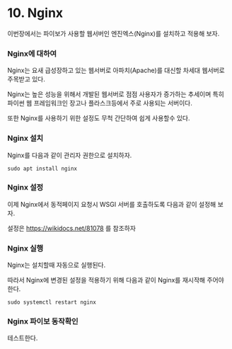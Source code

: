 # 10. Nginx

이번장에서는 파이보가 사용할 웹서버인 엔진엑스(Nginx)를 설치하고 적용해 보자.

### Nginx에 대하여

Nginx는 요새 급성장하고 있는 웹서버로 아파치(Apache)를 대신할 차세대 웹서버로 주목받고 있다. 

Nginx는 높은 성능을 위해서 개발된 웹서버로 점점 사용자가 증가하는 추세이며 특히 파이썬 웹 프레임워크인 장고나 플라스크등에서 주로 사용되는 서버이다. 

또한 Nginx를 사용하기 위한 설정도 무척 간단하여 쉽게 사용할수 있다.

### Nginx 설치

Nginx를 다음과 같이 관리자 권한으로 설치하자.

`sudo apt install nginx`

### Nginx 설정

이제 Nginx에서 동적페이지 요청시 WSGI 서버를 호출하도록 다음과 같이 설정해 보자.

설정은 https://wikidocs.net/81078 를 참조하자

### Nginx 실행

Nginx는 설치할때 자동으로 실행된다. 

따라서 Nginx에 변경된 설정을 적용하기 위해 다음과 같이 Nginx를 재시작해 주어야 한다.

`sudo systemctl restart nginx`

### Nginx 파이보 동작확인 

테스트한다.

